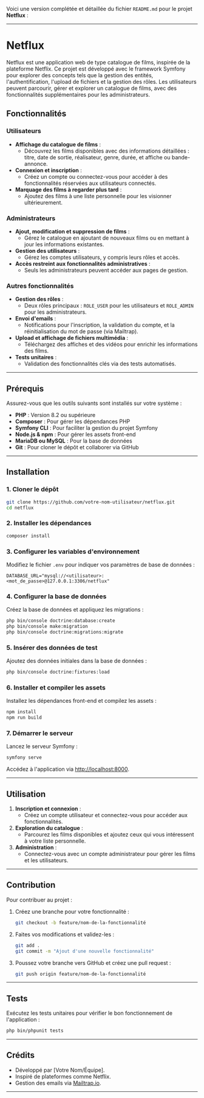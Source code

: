 Voici une version complétée et détaillée du fichier `README.md` pour le projet **Netflux** :

---

# **Netflux**

Netflux est une application web de type catalogue de films, inspirée de la plateforme Netflix. Ce projet est développé avec le framework Symfony pour explorer des concepts tels que la gestion des entités, l'authentification, l'upload de fichiers et la gestion des rôles. Les utilisateurs peuvent parcourir, gérer et explorer un catalogue de films, avec des fonctionnalités supplémentaires pour les administrateurs.

## **Fonctionnalités**

### **Utilisateurs**
- **Affichage du catalogue de films** :
   - Découvrez les films disponibles avec des informations détaillées : titre, date de sortie, réalisateur, genre, durée, et affiche ou bande-annonce.
- **Connexion et inscription** :
   - Créez un compte ou connectez-vous pour accéder à des fonctionnalités réservées aux utilisateurs connectés.
- **Marquage des films à regarder plus tard** :
   - Ajoutez des films à une liste personnelle pour les visionner ultérieurement.

### **Administrateurs**
- **Ajout, modification et suppression de films** :
   - Gérez le catalogue en ajoutant de nouveaux films ou en mettant à jour les informations existantes.
- **Gestion des utilisateurs** :
   - Gérez les comptes utilisateurs, y compris leurs rôles et accès.
- **Accès restreint aux fonctionnalités administratives** :
   - Seuls les administrateurs peuvent accéder aux pages de gestion.

### **Autres fonctionnalités**
- **Gestion des rôles** :
   - Deux rôles principaux : `ROLE_USER` pour les utilisateurs et `ROLE_ADMIN` pour les administrateurs.
- **Envoi d'emails** :
   - Notifications pour l'inscription, la validation du compte, et la réinitialisation du mot de passe (via Mailtrap).
- **Upload et affichage de fichiers multimédia** :
   - Téléchargez des affiches et des vidéos pour enrichir les informations des films.
- **Tests unitaires** :
   - Validation des fonctionnalités clés via des tests automatisés.

---

## **Prérequis**

Assurez-vous que les outils suivants sont installés sur votre système :
- **PHP** : Version 8.2 ou supérieure
- **Composer** : Pour gérer les dépendances PHP
- **Symfony CLI** : Pour faciliter la gestion du projet Symfony
- **Node.js & npm** : Pour gérer les assets front-end
- **MariaDB ou MySQL** : Pour la base de données
- **Git** : Pour cloner le dépôt et collaborer via GitHub

---

## **Installation**

### 1. **Cloner le dépôt**
```bash
git clone https://github.com/votre-nom-utilisateur/netflux.git
cd netflux
```

### 2. **Installer les dépendances**
```bash
composer install
```

### 3. **Configurer les variables d'environnement**
Modifiez le fichier `.env` pour indiquer vos paramètres de base de données :
```dotenv
DATABASE_URL="mysql://<utilisateur>:<mot_de_passe>@127.0.0.1:3306/netflux"
```

### 4. **Configurer la base de données**
Créez la base de données et appliquez les migrations :
```bash
php bin/console doctrine:database:create
php bin/console make:migration
php bin/console doctrine:migrations:migrate
```

### 5. **Insérer des données de test**
Ajoutez des données initiales dans la base de données :
```bash
php bin/console doctrine:fixtures:load
```

### 6. **Installer et compiler les assets**
Installez les dépendances front-end et compilez les assets :
```bash
npm install
npm run build
```

### 7. **Démarrer le serveur**
Lancez le serveur Symfony :
```bash
symfony serve
```

Accédez à l'application via [http://localhost:8000](http://localhost:8000).

---

## **Utilisation**

1. **Inscription et connexion** :
   - Créez un compte utilisateur et connectez-vous pour accéder aux fonctionnalités.
2. **Exploration du catalogue** :
   - Parcourez les films disponibles et ajoutez ceux qui vous intéressent à votre liste personnelle.
3. **Administration** :
   - Connectez-vous avec un compte administrateur pour gérer les films et les utilisateurs.

---

## **Contribution**

Pour contribuer au projet :
1. Créez une branche pour votre fonctionnalité :
   ```bash
   git checkout -b feature/nom-de-la-fonctionnalité
   ```
2. Faites vos modifications et validez-les :
   ```bash
   git add .
   git commit -m "Ajout d'une nouvelle fonctionnalité"
   ```
3. Poussez votre branche vers GitHub et créez une pull request :
   ```bash
   git push origin feature/nom-de-la-fonctionnalité
   ```

---

## **Tests**

Exécutez les tests unitaires pour vérifier le bon fonctionnement de l'application :
```bash
php bin/phpunit tests
```

---

## **Crédits**

- Développé par [Votre Nom/Équipe].
- Inspiré de plateformes comme Netflix.
- Gestion des emails via [Mailtrap.io](https://mailtrap.io).

---
